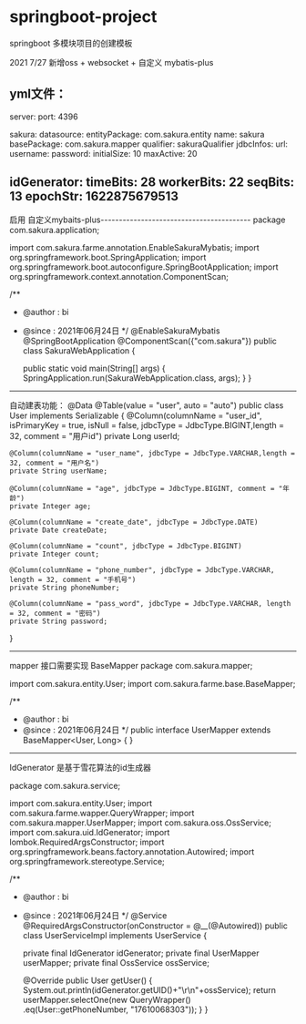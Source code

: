 # springboot-project

springboot 多模块项目的创建模板

2021 7/27 新增oss + websocket + 自定义 mybatis-plus


yml文件：
--------------------------------------------------------------
server:
  port: 4396

sakura:
  datasource:
    entityPackage: com.sakura.entity
    name: sakura
    basePackage: com.sakura.mapper
    qualifier: sakuraQualifier
    jdbcInfos:
      url:
      username:
      password:
      initialSize: 10
      maxActive: 20

idGenerator:
  timeBits: 28
  workerBits: 22
  seqBits: 13
  epochStr: 1622875679513
  --------------------------------------------------------------
  
启用 自定义mybaits-plus-----------------------------------------
package com.sakura.application;

import com.sakura.farme.annotation.EnableSakuraMybatis;
import org.springframework.boot.SpringApplication;
import org.springframework.boot.autoconfigure.SpringBootApplication;
import org.springframework.context.annotation.ComponentScan;

/**
 * @author : bi
 * @since : 2021年06月24日
 */
@EnableSakuraMybatis
@SpringBootApplication
@ComponentScan({"com.sakura"})
public class SakuraWebApplication {

    public static void main(String[] args) {
        SpringApplication.run(SakuraWebApplication.class, args);
    }
}
--------------------------------------------------------------------------------------------

自动建表功能：
 @Data
@Table(value = "user", auto = "auto")
public class User implements Serializable {
    @Column(columnName = "user_id", isPrimaryKey = true, isNull = false, jdbcType = JdbcType.BIGINT,length = 32, comment = "用户id")
    private Long userId;

    @Column(columnName = "user_name", jdbcType = JdbcType.VARCHAR,length = 32, comment = "用户名")
    private String userName;

    @Column(columnName = "age", jdbcType = JdbcType.BIGINT, comment = "年龄")
    private Integer age;

    @Column(columnName = "create_date", jdbcType = JdbcType.DATE)
    private Date createDate;

    @Column(columnName = "count", jdbcType = JdbcType.BIGINT)
    private Integer count;

    @Column(columnName = "phone_number", jdbcType = JdbcType.VARCHAR, length = 32, comment = "手机号")
    private String phoneNumber;

    @Column(columnName = "pass_word", jdbcType = JdbcType.VARCHAR, length = 32, comment = "密码")
    private String password;
}

-----------------------------------------------------------------------------------------------------------------------------


mapper 接口需要实现 BaseMapper
package com.sakura.mapper;

import com.sakura.entity.User;
import com.sakura.farme.base.BaseMapper;

/**
 * @author : bi
 * @since : 2021年06月24日
 */
public interface UserMapper extends BaseMapper<User, Long> {
}


-------------------------------------------------------------------------------------------------------------------------------


IdGenerator 是基于雪花算法的id生成器


package com.sakura.service;

import com.sakura.entity.User;
import com.sakura.farme.wapper.QueryWrapper;
import com.sakura.mapper.UserMapper;
import com.sakura.oss.OssService;
import com.sakura.uid.IdGenerator;
import lombok.RequiredArgsConstructor;
import org.springframework.beans.factory.annotation.Autowired;
import org.springframework.stereotype.Service;

/**
 * @author : bi
 * @since : 2021年06月24日
 */
@Service
@RequiredArgsConstructor(onConstructor = @__(@Autowired))
public class UserServiceImpl implements UserService {

    private final IdGenerator idGenerator;
    private final UserMapper userMapper;
    private final OssService ossService;

    @Override
    public User getUser() {
        System.out.println(idGenerator.getUID()+"\r\n"+ossService);
        return  userMapper.selectOne(new QueryWrapper<User>()
                .eq(User::getPhoneNumber, "17610068303"));
    }
}
